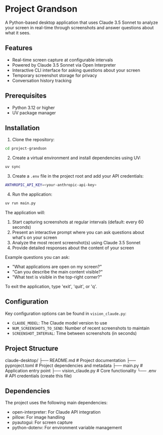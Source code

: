 # Project Grandson

A Python-based desktop application that uses Claude 3.5 Sonnet to analyze your screen in real-time through screenshots and answer questions about what it sees.

## Features

- Real-time screen capture at configurable intervals
- Powered by Claude 3.5 Sonnet via Open Interpreter
- Interactive CLI interface for asking questions about your screen
- Temporary screenshot storage for privacy
- Conversation history tracking

## Prerequisites

- Python 3.12 or higher
- UV package manager

## Installation

1. Clone the repository:

```bash
cd project-grandson
```

2. Create a virtual environment and install dependencies using UV:

```bash
uv sync
```

3. Create a `.env` file in the project root and add your API credentials:

```bash
ANTHROPIC_API_KEY=<your-anthropic-api-key>
```

4. Run the application:

```bash
uv run main.py
```

The application will:

1. Start capturing screenshots at regular intervals (default: every 60 seconds)
2. Present an interactive prompt where you can ask questions about what's on your screen
3. Analyze the most recent screenshot(s) using Claude 3.5 Sonnet
4. Provide detailed responses about the content of your screen

Example questions you can ask:

- "What applications are open on my screen?"
- "Can you describe the main content visible?"
- "What text is visible in the top-right corner?"

To exit the application, type 'exit', 'quit', or 'q'.

## Configuration

Key configuration options can be found in `vision_claude.py`:

- `CLAUDE_MODEL`: The Claude model version to use
- `NUM_SCREENSHOTS_TO_SEND`: Number of recent screenshots to maintain
- `SCREENSHOT_INTERVAL`: Time between screenshots (in seconds)

## Project Structure

claude-desktop/
├── README.md # Project documentation
├── pyproject.toml # Project dependencies and metadata
├── main.py # Application entry point
├── vision_claude.py # Core functionality
└── .env # API credentials (create this file)

## Dependencies

The project uses the following main dependencies:

- open-interpreter: For Claude API integration
- pillow: For image handling
- pyautogui: For screen capture
- python-dotenv: For environment variable management
